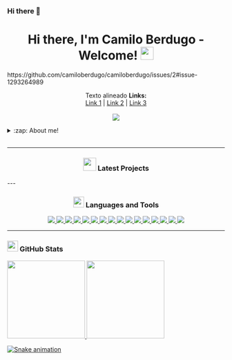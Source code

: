 ### Hi there 👋
<h1 align="center">Hi there, I'm Camilo Berdugo - Welcome! <img src="./src/wave.gif" width="30px"></h1>
https://github.com/camiloberdugo/camiloberdugo/issues/2#issue-1293264989

<p align="center">
Texto alineado
  <b>Links:</b><br>
  <a href="#">Link 1</a> |
  <a href="#">Link 2</a> |
  <a href="#">Link 3</a>
  <br><br>
  <img src="https://github.com/camiloberdugo/camiloberdugo/issues/2#issue-1293264989">
</p>
<details>
  <summary>:zap: About me!</summary>

### 📊 Economist and Public Administrator, currently studying Data Science💻📈!!
- 🦾 i love to climb!
- 🤓  I am very applied
- 🍕  I love food
- 📉  I want to be a great data scientist
</details>

<br />

---

<h3 align="center"><img src="./src/cabeza.GIF" width="30px" height="30px"> Latest Projects</h3>

<tr>
<td>
---

<h3 align="center"><img src="./src/0101.GIF" width="25px" height="25px"> Languages and Tools</h3>
<p align="center">
    <a href="https://github.com/camiloberdugo/camiloberdugo" target="_blank"> <img src="https://img.shields.io/badge/OS-Linux-informational?style=flat&logo=linux&logoColor=white&color=2bbc8a"/> </a>
    <a href="https://github.com/camiloberdugo/camiloberdugo" target="_blank"> <img src="https://img.shields.io/badge/Python-3776AB?style=for-the-badge&logo=python&logoColor=white"/> </a>
    <a href="https://github.com/camiloberdugo/camiloberdugo" target="_blank"> <img src="https://img.shields.io/badge/R-276DC3?style=for-the-badge&logo=r&logoColor=white"/> </a>
    <a href="https://github.com/camiloberdugo/camiloberdugo" target="_blank"> <img src="https://img.shields.io/badge/Markdown-000000?style=for-the-badge&logo=markdown&logoColor=white"/> </a>
    <a href="https://github.com/camiloberdugo/camiloberdugo" target="_blank"> <img src="https://img.shields.io/badge/Django-092E20?style=for-the-badge&logo=django&logoColor=white"/> </a>
    <a href="https://github.com/camiloberdugo/camiloberdugo" target="_blank"> <img src="https://img.shields.io/badge/MySQL-00000F?style=for-the-badge&logo=mysql&logoColor=white"/> </a>
    <a href="https://github.com/camiloberdugo/camiloberdugo" target="_blank"> <img src="https://img.shields.io/badge/PostgreSQL-316192?style=for-the-badge&logo=postgresql&logoColor=white"/> </a>
    <a href="https://github.com/camiloberdugo/camiloberdugo" target="_blank"> <img src="https://img.shields.io/badge/Google_Cloud-4285F4?style=for-the-badge&logo=google-cloud&logoColor=white"/> </a>
    <a href="https://github.com/camiloberdugo/camiloberdugo" target="_blank"> <img src="https://img.shields.io/badge/Microsoft_Excel-217346?style=for-the-badge&logo=microsoft-excel&logoColor=white"/> </a>
    <a href="https://github.com/camiloberdugo/camiloberdugo" target="_blank"> <img src="https://img.shields.io/badge/Microsoft_PowerPoint-B7472A?style=for-the-badge&logo=microsoft-powerpoint&logoColor=white"/> </a>
    <a href="https://github.com/camiloberdugo/camiloberdugo" target="_blank"> <img src="https://img.shields.io/badge/Microsoft_Access-A4373A?style=for-the-badge&logo=microsoft-access&logoColor=white"/> </a>
    <a href="https://github.com/camiloberdugo/camiloberdugo" target="_blank"> <img src="https://img.shields.io/badge/Microsoft_Office-D83B01?style=for-the-badge&logo=microsoft-office&logoColor=white"/> </a>
    <a href="https://github.com/camiloberdugo/camiloberdugo" target="_blank"> <img src="https://img.shields.io/badge/Microsoft_Word-2B579A?style=for-the-badge&logo=microsoft-word&logoColor=white"/> </a>
    <a href="https://github.com/camiloberdugo/camiloberdugo" target="_blank"> <img src="https://img.shields.io/badge/MySQL-005C84?style=for-the-badge&logo=mysql&logoColor=white"/> </a>
    <a href="https://github.com/camiloberdugo/camiloberdugo" target="_blank"> <img src="https://img.shields.io/badge/MongoDB-4EA94B?style=for-the-badge&logo=mongodb&logoColor=white"/> </a>
    <a href="https://github.com/camiloberdugo/camiloberdugo" target="_blank"> <img src="https://img.shields.io/badge/Adobe%20Photoshop-31A8FF?style=for-the-badge&logo=Adobe%20Photoshop&logoColor=black"/> </a>

</p>

---




<h3 align="left"><img src="./src/estadistica2.gif" width="25px" height="25px"> GitHub Stats</h3>

<div>
  <a href="https://github.com/camiloberdugo">
  <img height="180em" src="https://github-readme-stats.vercel.app/api?username=camiloberdugo&show_icons=true&theme=radical&include_all_commits=true&count_private=true"/>
  <img height="180em" src="https://github-readme-stats.vercel.app/api/top-langs/?username=camiloberdugo&layout=compact&langs_count=7&theme=radical"/>
</div>

![Snake animation](https://github.com/camiloberdugo/camiloberdugo/blob/output/github-contribution-grid-snake.svg)


<!--
**camiloberdugo/camiloberdugo** is a ✨ _special_ ✨ repository because its `README.md` (this file) appears on your GitHub profile.

Here are some ideas to get you started:

- 🔭 I’m currently working on ...
- 🌱 I’m currently learning ...
- 👯 I’m looking to collaborate on ...
- 🤔 I’m looking for help with ...
- 💬 Ask me about ...
- 📫 How to reach me: ...
- 😄 Pronouns: ...
- ⚡ Fun fact: ...
-->
